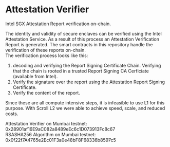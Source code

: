# Attestation Verifier  
Intel SGX Attestation Report verification on-chain.  

The identity and validity of secure enclaves can be verified using the Intel Attestation Service. As a result of this process an Attestation Verification Report is generated. The smart contracts in this repository handle the verification of these reports on-chain.  
The verification process looks like this:
1. decoding and verifying the Report Signing Certificate Chain. Verifying that the chain is rooted in a trusted Report Signing CA Cerficiate (available from Intel).
2. Verify the signature over the report using the Attestation Report Signing Certificate.
3. Verify the content of the report.

Since these are all compute intensive steps, it is infeasible to use L1 for this purpose. With Scroll L2 we were able to achieve speed, scale, and reduced costs.

Attestation Verifier on Mumbai testnet: 0x28901af16E9aC082a8489eEc6c1D073913Fc8c67  
RSASHA256 Algorithm on Mumbai testnet: 0x0f22f7A4765e2Ec01F3a0e48bF8F68336b8597c5  
